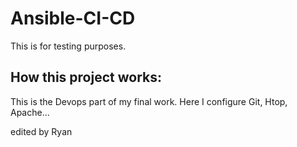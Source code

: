 # Ansible-CI-CD
This is for testing purposes.

## How this project works:
This is the Devops part of my final work. Here I configure Git, Htop, Apache...

edited by Ryan
